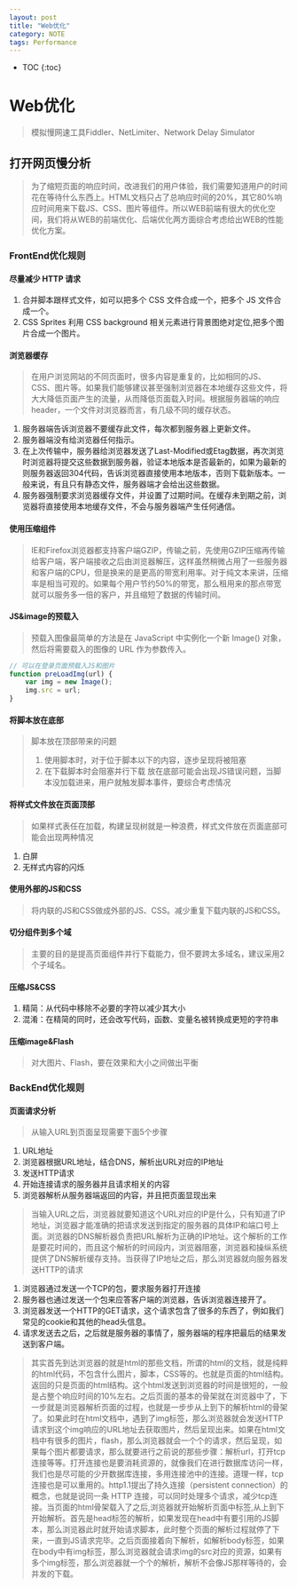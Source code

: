 ```yaml
---
layout: post
title: "Web优化"
category: NOTE
tags: Performance
---
```

* TOC
{:toc}

# Web优化
> 模拟慢网速工具Fiddler、NetLimiter、Network Delay Simulator

## 打开网页慢分析
> 为了缩短页面的响应时间，改进我们的用户体验，我们需要知道用户的时间花在等待什么东西上。HTML文档只占了总响应时间的20%，其它80%响应时间用来下载JS、CSS、图片等组件。所以WEB前端有很大的优化空间，我们将从WEB的前端优化、后端优化两方面综合考虑给出WEB的性能优化方案。

### FrontEnd优化规则
#### 尽量减少 HTTP 请求
1. 合并脚本跟样式文件，如可以把多个 CSS 文件合成一个，把多个 JS 文件合成一个。
2. CSS Sprites 利用 CSS background 相关元素进行背景图绝对定位,把多个图片合成一个图片。

#### 浏览器缓存
> 在用户浏览网站的不同页面时，很多内容是重复的，比如相同的JS、CSS、图片等。如果我们能够建议甚至强制浏览器在本地缓存这些文件，将大大降低页面产生的流量，从而降低页面载入时间。根据服务器端的响应header，一个文件对浏览器而言，有几级不同的缓存状态。

1. 服务器端告诉浏览器不要缓存此文件，每次都到服务器上更新文件。
2. 服务器端没有给浏览器任何指示。
3. 在上次传输中，服务器给浏览器发送了Last-Modified或Etag数据，再次浏览时浏览器将提交这些数据到服务器，验证本地版本是否最新的，如果为最新的则服务器返回304代码，告诉浏览器直接使用本地版本，否则下载新版本。一般来说，有且只有静态文件，服务器端才会给出这些数据。
4. 服务器强制要求浏览器缓存文件，并设置了过期时间。在缓存未到期之前，浏览器将直接使用本地缓存文件，不会与服务器端产生任何通信。

#### 使用压缩组件
> IE和Firefox浏览器都支持客户端GZIP，传输之前，先使用GZIP压缩再传输给客户端，客户端接收之后由浏览器解压，这样虽然稍微占用了一些服务器和客户端的CPU，但是换来的是更高的带宽利用率。对于纯文本来讲，压缩率是相当可观的。如果每个用户节约50%的带宽，那么租用来的那点带宽就可以服务多一倍的客户，并且缩短了数据的传输时间。

#### JS&image的预载入
> 预载入图像最简单的方法是在 JavaScript 中实例化一个新 Image() 对象，然后将需要载入的图像的 URL 作为参数传入。

```javascript
// 可以在登录页面预载入JS和图片
function preLoadImg(url) {
    var img = new Image();
    img.src = url;
}
```

#### 将脚本放在底部
> 脚本放在顶部带来的问题
> 1. 使用脚本时，对于位于脚本以下的内容，逐步呈现将被阻塞
> 2. 在下载脚本时会阻塞并行下载
> 放在底部可能会出现JS错误问题，当脚本没加载进来，用户就触发脚本事件，要综合考虑情况

#### 将样式文件放在页面顶部
> 如果样式表任在加载，构建呈现树就是一种浪费，样式文件放在页面底部可能会出现两种情况

1. 白屏
2. 无样式内容的闪烁

#### 使用外部的JS和CSS
> 将内联的JS和CSS做成外部的JS、CSS。减少重复下载内联的JS和CSS。

#### 切分组件到多个域
> 主要的目的是提高页面组件并行下载能力，但不要跨太多域名，建议采用2个子域名。

#### 压缩JS&CSS
1. 精简：从代码中移除不必要的字符以减少其大小
2. 混淆：在精简的同时，还会改写代码，函数、变量名被转换成更短的字符串

#### 压缩image&Flash
> 对大图片、Flash，要在效果和大小之间做出平衡

### BackEnd优化规则
#### 页面请求分析
> 从输入URL到页面呈现需要下面5个步骤

1. URL地址
2. 浏览器根据URL地址，结合DNS，解析出URL对应的IP地址
3. 发送HTTP请求
4. 开始连接请求的服务器并且请求相关的内容
5. 浏览器解析从服务器端返回的内容，并且把页面显现出来

> 当输入URL之后，浏览器就要知道这个URL对应的IP是什么，只有知道了IP地址，浏览器才能准确的把请求发送到指定的服务器的具体IP和端口号上面。浏览器的DNS解析器负责把URL解析为正确的IP地址。这个解析的工作是要花时间的，而且这个解析的时间段内，浏览器阻塞，浏览器和操纵系统提供了DNS解析缓存支持。当获得了IP地址之后，那么浏览器就向服务器发送HTTP的请求

1. 浏览器通过发送一个TCP的包，要求服务器打开连接
2. 服务器也通过发送一个包来应答客户端的浏览器，告诉浏览器连接开了。
3. 浏览器发送一个HTTP的GET请求，这个请求包含了很多的东西了，例如我们常见的cookie和其他的head头信息。
4. 请求发送去之后，之后就是服务器的事情了，服务器端的程序把最后的结果发送到客户端。

> 其实首先到达浏览器的就是html的那些文档，所谓的html的文档，就是纯粹的html代码，不包含什么图片，脚本，CSS等的。也就是页面的html结构。返回的只是页面的html结构。这个html发送到浏览器的时间是很短的，一般是占整个响应时间的10%左右。之后页面的基本的骨架就在浏览器中了，下一步就是浏览器解析页面的过程，也就是一步步从上到下的解析html的骨架了。如果此时在html文档中，遇到了img标签，那么浏览器就会发送HTTP请求到这个img响应的URL地址去获取图片，然后呈现出来。如果在html文档中有很多的图片，flash，那么浏览器就会一个个的请求，然后呈现，如果每个图片都要请求，那么就要进行之前说的那些步骤：解析url，打开tcp连接等等。打开连接也是要消耗资源的，就像我们在进行数据库访问一样，我们也是尽可能的少开数据库连接，多用连接池中的连接。道理一样，tcp连接也是可以重用的。http1.1提出了持久连接（persistent connection）的概念，也就是说同一条 HTTP 连接，可以同时处理多个请求，减少tcp连接。当页面的html骨架载入了之后,浏览器就开始解析页面中标签,从上到下开始解析。首先是head标签的解析，如果发现在head中有要引用的JS脚本，那么浏览器此时就开始请求脚本，此时整个页面的解析过程就停了下来，一直到JS请求完毕。之后页面接着向下解析，如解析body标签，如果在body中有img标签，那么浏览器就会请求img的src对应的资源，如果有多个img标签，那么浏览器就一个个的解析，解析不会像JS那样等待的，会并发的下载。
